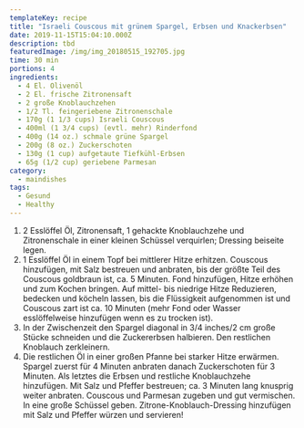 ```yaml
---
templateKey: recipe
title: "Israeli Couscous mit grünem Spargel, Erbsen und Knackerbsen"
date: 2019-11-15T15:04:10.000Z
description: tbd
featuredImage: /img/img_20180515_192705.jpg
time: 30 min
portions: 4
ingredients:
  - 4 El. Olivenöl
  - 2 El. frische Zitronensaft
  - 2 große Knoblauchzehen
  - 1/2 Tl. feingeriebene Zitronenschale
  - 170g (1 1/3 cups) Israeli Couscous
  - 400ml (1 3/4 cups) (evtl. mehr) Rinderfond
  - 400g (14 oz.) schmale grüne Spargel
  - 200g (8 oz.) Zuckerschoten
  - 130g (1 cup) aufgetaute Tiefkühl-Erbsen
  - 65g (1/2 cup) geriebene Parmesan
category:
  - maindishes
tags:
  - Gesund
  - Healthy
---
```


1. 2 Esslöffel Öl, Zitronensaft, 1 gehackte Knoblauchzehe und Zitronenschale in einer kleinen Schüssel verquirlen; Dressing beiseite legen.
2. 1 Esslöffel Öl in einem Topf bei mittlerer Hitze erhitzen. Couscous hinzufügen, mit Salz bestreuen und anbraten, bis der größte Teil des Couscous goldbraun ist, ca. 5 Minuten. Fond hinzufügen, Hitze erhöhen und zum Kochen bringen. Auf mittel- bis niedrige Hitze Reduzieren, bedecken und köcheln lassen, bis die Flüssigkeit aufgenommen ist und Couscous zart ist ca. 10 Minuten (mehr Fond oder Wasser esslöffelweise hinzufügen wenn es zu trocken ist).
3. In der Zwischenzeit den Spargel diagonal in 3/4 inches/2 cm große Stücke schneiden und die Zuckererbsen halbieren. Den restlichen Knoblauch zerkleinern.
4. Die restlichen Öl in einer großen Pfanne bei starker Hitze erwärmen. Spargel zuerst für 4 Minuten anbraten danach Zuckerschoten für 3 Minuten. Als letztes die Erbsen und restliche Knoblauchzehe hinzufügen. Mit Salz und Pfeffer bestreuen; ca. 3 Minuten lang knusprig weiter anbraten. Couscous und Parmesan zugeben und gut vermischen. In eine große Schüssel geben. Zitrone-Knoblauch-Dressing hinzufügen
   mit Salz und Pfeffer würzen und servieren!

